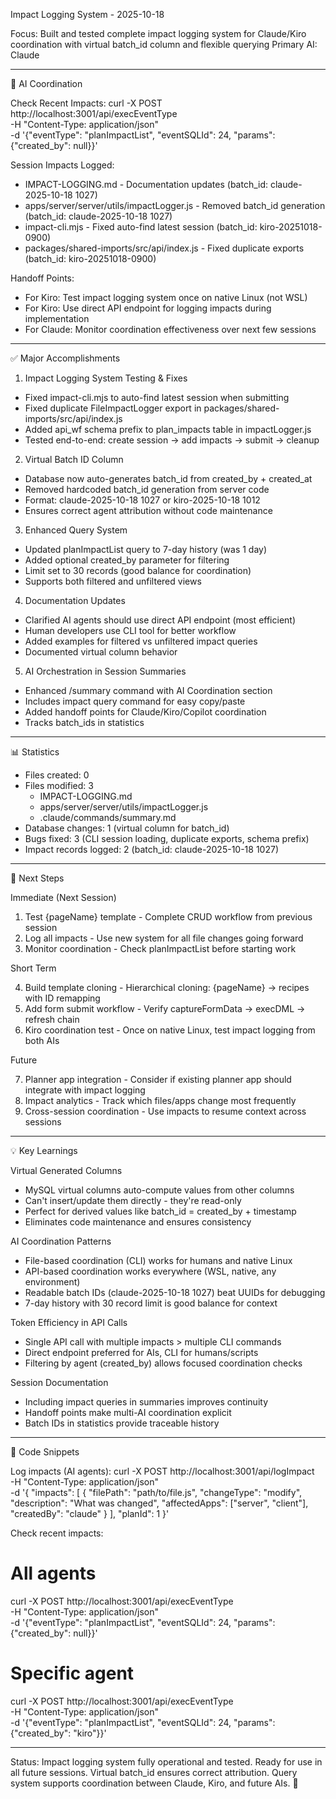 Impact Logging System - 2025-10-18

  Focus: Built and tested complete impact logging system for Claude/Kiro coordination with virtual batch_id column and flexible querying
  Primary AI: Claude

  ---
  🤝 AI Coordination

  Check Recent Impacts:
  curl -X POST http://localhost:3001/api/execEventType \
    -H "Content-Type: application/json" \
    -d '{"eventType": "planImpactList", "eventSQLId": 24, "params": {"created_by": null}}'

  Session Impacts Logged:
  - IMPACT-LOGGING.md - Documentation updates (batch_id: claude-2025-10-18 1027)
  - apps/server/server/utils/impactLogger.js - Removed batch_id generation (batch_id: claude-2025-10-18 1027)
  - impact-cli.mjs - Fixed auto-find latest session (batch_id: kiro-20251018-0900)
  - packages/shared-imports/src/api/index.js - Fixed duplicate exports (batch_id: kiro-20251018-0900)

  Handoff Points:
  - For Kiro: Test impact logging system once on native Linux (not WSL)
  - For Kiro: Use direct API endpoint for logging impacts during implementation
  - For Claude: Monitor coordination effectiveness over next few sessions

  ---
  ✅ Major Accomplishments

  1. Impact Logging System Testing & Fixes

  - Fixed impact-cli.mjs to auto-find latest session when submitting
  - Fixed duplicate FileImpactLogger export in packages/shared-imports/src/api/index.js
  - Added api_wf schema prefix to plan_impacts table in impactLogger.js
  - Tested end-to-end: create session → add impacts → submit → cleanup

  2. Virtual Batch ID Column

  - Database now auto-generates batch_id from created_by + created_at
  - Removed hardcoded batch_id generation from server code
  - Format: claude-2025-10-18 1027 or kiro-2025-10-18 1012
  - Ensures correct agent attribution without code maintenance

  3. Enhanced Query System

  - Updated planImpactList query to 7-day history (was 1 day)
  - Added optional created_by parameter for filtering
  - Limit set to 30 records (good balance for coordination)
  - Supports both filtered and unfiltered views

  4. Documentation Updates

  - Clarified AI agents should use direct API endpoint (most efficient)
  - Human developers use CLI tool for better workflow
  - Added examples for filtered vs unfiltered impact queries
  - Documented virtual column behavior

  5. AI Orchestration in Session Summaries

  - Enhanced /summary command with AI Coordination section
  - Includes impact query command for easy copy/paste
  - Added handoff points for Claude/Kiro/Copilot coordination
  - Tracks batch_ids in statistics

  ---
  📊 Statistics

  - Files created: 0
  - Files modified: 3
    - IMPACT-LOGGING.md
    - apps/server/server/utils/impactLogger.js
    - .claude/commands/summary.md
  - Database changes: 1 (virtual column for batch_id)
  - Bugs fixed: 3 (CLI session loading, duplicate exports, schema prefix)
  - Impact records logged: 2 (batch_id: claude-2025-10-18 1027)

  ---
  🚀 Next Steps

  Immediate (Next Session)

  1. Test {pageName} template - Complete CRUD workflow from previous session
  2. Log all impacts - Use new system for all file changes going forward
  3. Monitor coordination - Check planImpactList before starting work

  Short Term

  4. Build template cloning - Hierarchical cloning: {pageName} → recipes with ID remapping
  5. Add form submit workflow - Verify captureFormData → execDML → refresh chain
  6. Kiro coordination test - Once on native Linux, test impact logging from both AIs

  Future

  7. Planner app integration - Consider if existing planner app should integrate with impact logging
  8. Impact analytics - Track which files/apps change most frequently
  9. Cross-session coordination - Use impacts to resume context across sessions

  ---
  💡 Key Learnings

  Virtual Generated Columns

  - MySQL virtual columns auto-compute values from other columns
  - Can't insert/update them directly - they're read-only
  - Perfect for derived values like batch_id = created_by + timestamp
  - Eliminates code maintenance and ensures consistency

  AI Coordination Patterns

  - File-based coordination (CLI) works for humans and native Linux
  - API-based coordination works everywhere (WSL, native, any environment)
  - Readable batch IDs (claude-2025-10-18 1027) beat UUIDs for debugging
  - 7-day history with 30 record limit is good balance for context

  Token Efficiency in API Calls

  - Single API call with multiple impacts > multiple CLI commands
  - Direct endpoint preferred for AIs, CLI for humans/scripts
  - Filtering by agent (created_by) allows focused coordination checks

  Session Documentation

  - Including impact queries in summaries improves continuity
  - Handoff points make multi-AI coordination explicit
  - Batch IDs in statistics provide traceable history

  ---
  📝 Code Snippets

  Log impacts (AI agents):
  curl -X POST http://localhost:3001/api/logImpact \
    -H "Content-Type: application/json" \
    -d '{
      "impacts": [
        {
          "filePath": "path/to/file.js",
          "changeType": "modify",
          "description": "What was changed",
          "affectedApps": ["server", "client"],
          "createdBy": "claude"
        }
      ],
      "planId": 1
    }'

  Check recent impacts:
  # All agents
  curl -X POST http://localhost:3001/api/execEventType \
    -H "Content-Type: application/json" \
    -d '{"eventType": "planImpactList", "eventSQLId": 24, "params": {"created_by": null}}'

  # Specific agent
  curl -X POST http://localhost:3001/api/execEventType \
    -H "Content-Type: application/json" \
    -d '{"eventType": "planImpactList", "eventSQLId": 24, "params": {"created_by": "kiro"}}'

  ---
  Status: Impact logging system fully operational and tested. Ready for use in all future sessions. Virtual batch_id ensures correct attribution. Query system supports coordination
  between Claude, Kiro, and future AIs. 🚀